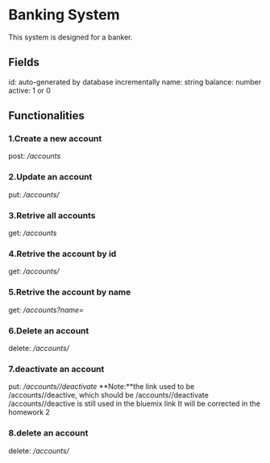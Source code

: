 # Banking System
This system is designed for a banker.

## Fields
id: auto-generated by database incrementally
name: string
balance: number
active: 1 or 0

## Functionalities
### 1.Create a new account
post: _/accounts_

### 2.Update an account
put: _/accounts/<id>_

### 3.Retrive all accounts
get: _/accounts_

### 4.Retrive the account by id
get: _/accounts/<id>_

### 5.Retrive the account by name
get: _/accounts?name=<name>_

### 6.Delete an account
delete: _/accounts/<id>_

### 7.deactivate an account
put: _/accounts/<id>/deactivate_
**Note:**the link used to be /accounts/<id>/deactive, which should be /accounts/<id>/deactivate
/accounts/<id>/deactive is still used in the bluemix link
It will be corrected in the homework 2

### 8.delete an account
delete: _/accounts/<id>_
